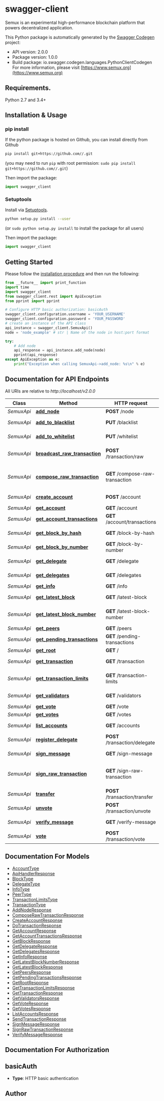 # swagger-client
Semux is an experimental high-performance blockchain platform that powers decentralized application.

This Python package is automatically generated by the [Swagger Codegen](https://github.com/swagger-api/swagger-codegen) project:

- API version: 2.0.0
- Package version: 1.0.0
- Build package: io.swagger.codegen.languages.PythonClientCodegen
For more information, please visit [https://www.semux.org](https://www.semux.org)

## Requirements.

Python 2.7 and 3.4+

## Installation & Usage
### pip install

If the python package is hosted on Github, you can install directly from Github

```sh
pip install git+https://github.com//.git
```
(you may need to run `pip` with root permission: `sudo pip install git+https://github.com//.git`)

Then import the package:
```python
import swagger_client 
```

### Setuptools

Install via [Setuptools](http://pypi.python.org/pypi/setuptools).

```sh
python setup.py install --user
```
(or `sudo python setup.py install` to install the package for all users)

Then import the package:
```python
import swagger_client
```

## Getting Started

Please follow the [installation procedure](#installation--usage) and then run the following:

```python
from __future__ import print_function
import time
import swagger_client
from swagger_client.rest import ApiException
from pprint import pprint

# Configure HTTP basic authorization: basicAuth
swagger_client.configuration.username = 'YOUR_USERNAME'
swagger_client.configuration.password = 'YOUR_PASSWORD'
# create an instance of the API class
api_instance = swagger_client.SemuxApi()
node = 'node_example' # str | Name of the node in host:port format

try:
    # Add node
    api_response = api_instance.add_node(node)
    pprint(api_response)
except ApiException as e:
    print("Exception when calling SemuxApi->add_node: %s\n" % e)

```

## Documentation for API Endpoints

All URIs are relative to *http://localhost/v2.0.0*

Class | Method | HTTP request | Description
------------ | ------------- | ------------- | -------------
*SemuxApi* | [**add_node**](docs/SemuxApi.md#add_node) | **POST** /node | Add node
*SemuxApi* | [**add_to_blacklist**](docs/SemuxApi.md#add_to_blacklist) | **PUT** /blacklist | Add to blacklist
*SemuxApi* | [**add_to_whitelist**](docs/SemuxApi.md#add_to_whitelist) | **PUT** /whitelist | Add to whitelist
*SemuxApi* | [**broadcast_raw_transaction**](docs/SemuxApi.md#broadcast_raw_transaction) | **POST** /transaction/raw | Broadcast a raw transaction
*SemuxApi* | [**compose_raw_transaction**](docs/SemuxApi.md#compose_raw_transaction) | **GET** /compose-raw-transaction | Compose an unsigned raw transaction
*SemuxApi* | [**create_account**](docs/SemuxApi.md#create_account) | **POST** /account | Create account
*SemuxApi* | [**get_account**](docs/SemuxApi.md#get_account) | **GET** /account | Get account
*SemuxApi* | [**get_account_transactions**](docs/SemuxApi.md#get_account_transactions) | **GET** /account/transactions | Get account transactions
*SemuxApi* | [**get_block_by_hash**](docs/SemuxApi.md#get_block_by_hash) | **GET** /block-by-hash | Get block by hash
*SemuxApi* | [**get_block_by_number**](docs/SemuxApi.md#get_block_by_number) | **GET** /block-by-number | Get block by number
*SemuxApi* | [**get_delegate**](docs/SemuxApi.md#get_delegate) | **GET** /delegate | Get a delegate
*SemuxApi* | [**get_delegates**](docs/SemuxApi.md#get_delegates) | **GET** /delegates | Get all delegates
*SemuxApi* | [**get_info**](docs/SemuxApi.md#get_info) | **GET** /info | Get info
*SemuxApi* | [**get_latest_block**](docs/SemuxApi.md#get_latest_block) | **GET** /latest-block | Get latest block
*SemuxApi* | [**get_latest_block_number**](docs/SemuxApi.md#get_latest_block_number) | **GET** /latest-block-number | Get latest block number
*SemuxApi* | [**get_peers**](docs/SemuxApi.md#get_peers) | **GET** /peers | Get peers
*SemuxApi* | [**get_pending_transactions**](docs/SemuxApi.md#get_pending_transactions) | **GET** /pending-transactions | Get pending transactions
*SemuxApi* | [**get_root**](docs/SemuxApi.md#get_root) | **GET** / | Get root
*SemuxApi* | [**get_transaction**](docs/SemuxApi.md#get_transaction) | **GET** /transaction | Get transaction
*SemuxApi* | [**get_transaction_limits**](docs/SemuxApi.md#get_transaction_limits) | **GET** /transaction-limits | Get transaction limits
*SemuxApi* | [**get_validators**](docs/SemuxApi.md#get_validators) | **GET** /validators | Get validators
*SemuxApi* | [**get_vote**](docs/SemuxApi.md#get_vote) | **GET** /vote | Get vote
*SemuxApi* | [**get_votes**](docs/SemuxApi.md#get_votes) | **GET** /votes | Get votes
*SemuxApi* | [**list_accounts**](docs/SemuxApi.md#list_accounts) | **GET** /accounts | List accounts
*SemuxApi* | [**register_delegate**](docs/SemuxApi.md#register_delegate) | **POST** /transaction/delegate | Register delegate
*SemuxApi* | [**sign_message**](docs/SemuxApi.md#sign_message) | **GET** /sign-message | Sign a message
*SemuxApi* | [**sign_raw_transaction**](docs/SemuxApi.md#sign_raw_transaction) | **GET** /sign-raw-transaction | Sign an unsigned raw transaction
*SemuxApi* | [**transfer**](docs/SemuxApi.md#transfer) | **POST** /transaction/transfer | Transfer coins
*SemuxApi* | [**unvote**](docs/SemuxApi.md#unvote) | **POST** /transaction/unvote | Unvote
*SemuxApi* | [**verify_message**](docs/SemuxApi.md#verify_message) | **GET** /verify-message | Verify a message
*SemuxApi* | [**vote**](docs/SemuxApi.md#vote) | **POST** /transaction/vote | Vote


## Documentation For Models

 - [AccountType](docs/AccountType.md)
 - [ApiHandlerResponse](docs/ApiHandlerResponse.md)
 - [BlockType](docs/BlockType.md)
 - [DelegateType](docs/DelegateType.md)
 - [InfoType](docs/InfoType.md)
 - [PeerType](docs/PeerType.md)
 - [TransactionLimitsType](docs/TransactionLimitsType.md)
 - [TransactionType](docs/TransactionType.md)
 - [AddNodeResponse](docs/AddNodeResponse.md)
 - [ComposeRawTransactionResponse](docs/ComposeRawTransactionResponse.md)
 - [CreateAccountResponse](docs/CreateAccountResponse.md)
 - [DoTransactionResponse](docs/DoTransactionResponse.md)
 - [GetAccountResponse](docs/GetAccountResponse.md)
 - [GetAccountTransactionsResponse](docs/GetAccountTransactionsResponse.md)
 - [GetBlockResponse](docs/GetBlockResponse.md)
 - [GetDelegateResponse](docs/GetDelegateResponse.md)
 - [GetDelegatesResponse](docs/GetDelegatesResponse.md)
 - [GetInfoResponse](docs/GetInfoResponse.md)
 - [GetLatestBlockNumberResponse](docs/GetLatestBlockNumberResponse.md)
 - [GetLatestBlockResponse](docs/GetLatestBlockResponse.md)
 - [GetPeersResponse](docs/GetPeersResponse.md)
 - [GetPendingTransactionsResponse](docs/GetPendingTransactionsResponse.md)
 - [GetRootResponse](docs/GetRootResponse.md)
 - [GetTransactionLimitsResponse](docs/GetTransactionLimitsResponse.md)
 - [GetTransactionResponse](docs/GetTransactionResponse.md)
 - [GetValidatorsResponse](docs/GetValidatorsResponse.md)
 - [GetVoteResponse](docs/GetVoteResponse.md)
 - [GetVotesResponse](docs/GetVotesResponse.md)
 - [ListAccountsResponse](docs/ListAccountsResponse.md)
 - [SendTransactionResponse](docs/SendTransactionResponse.md)
 - [SignMessageResponse](docs/SignMessageResponse.md)
 - [SignRawTransactionResponse](docs/SignRawTransactionResponse.md)
 - [VerifyMessageResponse](docs/VerifyMessageResponse.md)


## Documentation For Authorization


## basicAuth

- **Type**: HTTP basic authentication


## Author



